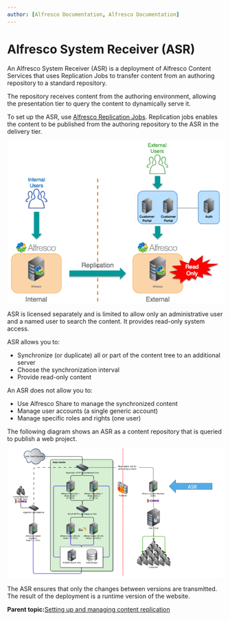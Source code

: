 ```yaml
---
author: [Alfresco Documentation, Alfresco Documentation]
---
```


# Alfresco System Receiver \(ASR\)

An Alfresco System Receiver \(ASR\) is a deployment of Alfresco Content Services that uses Replication Jobs to transfer content from an authoring repository to a standard repository.

The repository receives content from the authoring environment, allowing the presentation tier to query the content to dynamically serve it.

To set up the ASR, use [Alfresco Replication Jobs](admintools-replication-intro.md). Replication jobs enables the content to be published from the authoring repository to the ASR in the delivery tier.

![](../images/ASR-arch.png)

ASR is licensed separately and is limited to allow only an administrative user and a named user to search the content. It provides read-only system access.

ASR allows you to:

-   Synchronize \(or duplicate\) all or part of the content tree to an additional server
-   Choose the synchronization interval
-   Provide read-only content

An ASR does not allow you to:

-   Use Alfresco Share to manage the synchronized content
-   Manage user accounts \(a single generic account\)
-   Manage specific roles and rights \(one user\)

The following diagram shows an ASR as a content repository that is queried to publish a web project.

![](../images/ASR.png)

The ASR ensures that only the changes between versions are transmitted. The result of the deployment is a runtime version of the website.

**Parent topic:**[Setting up and managing content replication](../concepts/admintools-replication-config.md)

